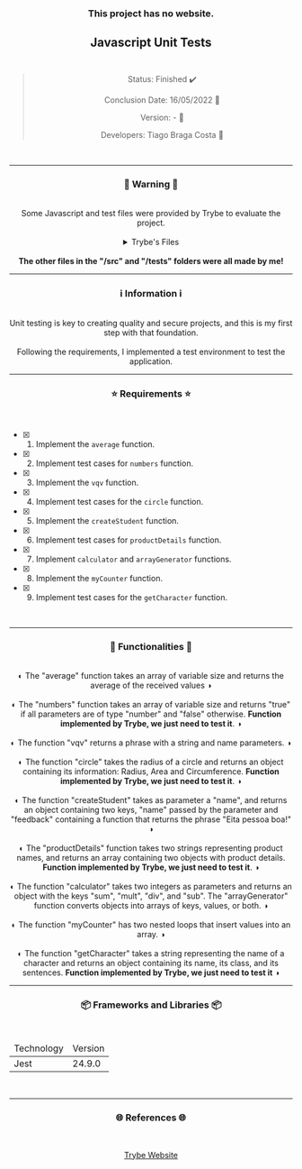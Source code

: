 <div align="center">
  <h3>
    This project has no website.
  <h3>
  <h2>
    Javascript Unit Tests
    <br><br>
  </h2>

  > Status: Finished ✔️
  >
  > Conclusion Date: 16/05/2022 :calendar:
  >
  > Version: - 🧪
  >
  > Developers: Tiago Braga Costa 👤

  <br>
  <hr>
  <h3>
    🚨 Warning 🚨
  </h3>
  <br>
  <span> Some Javascript and test files were provided by Trybe to evaluate the project. </span>
  <br><br>
  <details>
    <summary> Trybe's Files </summary>
    <br>
      <b> "/src" Folder </b>
      <br>
      <span> cicle.js </span>
      <br>
      <span> getCharacter.js </span>
      <br>
      <span> numbers.js </span>
      <br>
      <span> productDetails.js </span>
      <br><br>
      <b> "/tests" Folder </b>
      <br>
      <span> average.spec.js </span>
      <br>
      <span> createStudent.spec.js </span>
      <br>
      <span> myCounter.spec.js </span>
      <br>
      <span> objPlayground.spec.js </span>
      <br>
      <span> vqv.spec.js </span>
      <br>
  </details>
  <br>
  <span> <b> The other files in the "/src" and "/tests" folders were all made by me! </b> </span>
  <br>
  <hr>
  <h3>
    ℹ️ Information ℹ️
  </h3>
  <br>
  <span> Unit testing is key to creating quality and secure projects, and this is my first step with that foundation. </span> 
  <br><br>
  <span> Following the requirements, I implemented a test environment to test the application. </span>
  <br>
  <hr>
  <h3>
    ⭐ Requirements ⭐
  </h3>
  <div align="left">
  <br>
  
- [X] 1. Implement the `average` function.
- [X] 2. Implement test cases for `numbers` function.
- [X] 3. Implement the `vqv` function.
- [X] 4. Implement test cases for the `circle` function.
- [X] 5. Implement the `createStudent` function.
- [X] 6. Implement test cases for `productDetails` function.
- [X] 7. Implement `calculator` and `arrayGenerator` functions.
- [X] 8. Implement the `myCounter` function.
- [X] 9. Implement test cases for the `getCharacter` function.
  </div>
  <br>
  <hr>
  <h3>
    📄 Functionalities 📄
  </h3>
  <br>
  <span> ◐ The "average" function takes an array of variable size and returns the average of the received values ◑ </span>
  <br><br>
  <span> ◐ The "numbers" function takes an array of variable size and returns "true" if all parameters are of type "number" and "false" otherwise. <b> Function implemented by Trybe, we just need to test it</b>. ◑ </span>
  <br><br>
  <span> ◐ The function "vqv" returns a phrase with a string and name parameters. ◑ </span>
  <br><br>
  <span> ◐ The function "circle" takes the radius of a circle and returns an object containing its information: Radius, Area and Circumference. <b> Function implemented by Trybe, we just need to test it</b>. ◑ </span>
  <br><br>
  <span> ◐ The function "createStudent" takes as parameter a "name", and returns an object containing two keys, "name" passed by the parameter and "feedback" containing a function that returns the phrase "Eita pessoa boa!" ◑ </span>
  <br><br>
  <span> ◐ The "productDetails" function takes two strings representing product names, and returns an array containing two objects with product details. <b> Function implemented by Trybe, we just need to test it</b>. ◑ </span>
  <br><br>
  <span> ◐ The function "calculator" takes two integers as parameters and returns an object with the keys "sum", "mult", "div", and "sub". The "arrayGenerator" function converts objects into arrays of keys, values, or both. ◑ </span>
    <br><br>
  <span> ◐ The function "myCounter" has two nested loops that insert values into an array. ◑ </span>
    <br><br>
  <span> ◐ The function "getCharacter" takes a string representing the name of a character and returns an object containing its name, its class, and its sentences. <b> Function implemented by Trybe, we just need to test it</b> ◑ </span>
  <br>
  <hr>
  <h3>
    📦 Frameworks and Libraries 📦
  </h3>
  <br>
  <table>
    <thead>
      <td> Technology </td>
      <td> Version </td>
    </thead>
    <tbody>
      <tr>
        <td> Jest </td>
        <td> 24.9.0 </td>
      </tr>
    </tbody>
  </table>
  <br>
  <hr>
  <h3>
    🌐 References 🌐
  </h3>
    <br>
    <p> <a href="https://www.betrybe.com/"> Trybe Website </a> </p>
</div>

